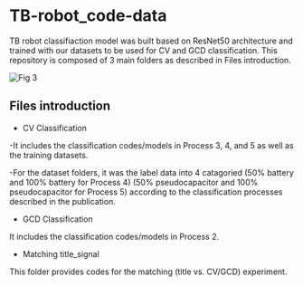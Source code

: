 # TB-robot_code-data
TB robot classifiaction model was built based on ResNet50 architecture and trained with our datasets to be used for CV and GCD classification.
This repository is composed of 3 main folders as described in Files introduction.


![Fig 3](https://user-images.githubusercontent.com/120438949/208367910-d8d669c2-214c-45f7-8418-74fb70524f4d.png)



## Files introduction

- CV Classification

-It includes the classification codes/models in Process 3, 4, and 5 as well as the training datasets.

-For the dataset folders, it was the label data into 4 catagoried (50% battery and 100% battery for Process 4) (50% pseudocapacitor and 100% pseudocapacitor for Process 5) according to the classification processes described in the publication.

- GCD Classification

It includes the classification codes/models in Process 2.

- Matching title_signal

This folder provides codes for the matching (title vs. CV/GCD) experiment. 
